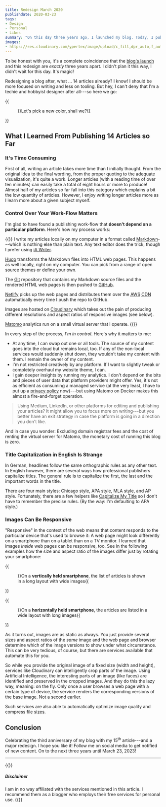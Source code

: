 ```yaml
---
title: Redesign March 2020
publishdate: 2020-03-23
tags:
- Design
- Personal
- Likes
summary: "On this day three years ago, I launched my blog. Today, I publish its first redesign: bigger, bolder, bluer, and (hopefully) better than its predecessor."
images:
- https://res.cloudinary.com/ypertex/image/upload/c_fill,dpr_auto,f_auto,g_auto,h_630,q_auto,w_1200/050bab80-48bd-404a-b6b1-d1f39e934849
---
```


To be honest with you, it's a complete coincidence that the [blog's launch](/articles/ypertex-blog-launching-today/) and this redesign are *exactly* three years apart. I didn't plan it this way, I didn't wait for this day. It's magic!

Redesigning a blog after, what ... 14 articles already? I know! I should be more focused on writing and less on tooling. But hey, I can't deny that I'm a techie and hobbyist designer after all---so here we go:

{{<figure src="050bab80-48bd-404a-b6b1-d1f39e934849" cite="[David Pisnoy](https://unsplash.com/@davidpisnoy)">}}Let's pick a new color, shall we?{{</figure>}}

## What I Learned From Publishing 14 Articles so Far

### It's Time Consuming

First of all, writing an article takes more time than I initially thought. From the original idea to the final wording, from the proper quoting to the adequate visualization, it's quite a work. Longer articles (with a reading time of over ten minutes) can easily take a total of eight hours or more to produce! Almost half of my articles so far fall into this category which explains a bit the low quantity of articles. However, I enjoy writing longer articles more as I learn more about a given subject myself.

### Control Over Your Work-Flow Matters

I'm glad to have found a publishing work-flow that **doesn't depend on a particular platform**. Here's how my process works:

{{<card>}}
I write my articles locally on my computer in a format called [Markdown](https://daringfireball.net/projects/markdown/)---which is nothing else than plain text. Any text editor does the trick, though I prefer using [iA Writer](https://ia.net/writer).

[Hugo](https://gohugo.io/) transforms the Markdown files into HTML web pages. This happens as well locally, right on my computer. You can pick from a range of open source themes or define your own.

The [Git](https://git-scm.com/) repository that contains my Markdown source files and the rendered HTML web pages is then pushed to [GitHub](https://github.com/Ypertex/blog/).

[Netlify](https://netlify.com/) picks up the web pages and distributes them over the <abbr title="Amazon Web Services">AWS</abbr> <abbr title="Content Delivery Network">CDN</abbr> automatically every time I push the repo to GitHub.

Images are hosted on [Cloudinary](https://cloudinary.com/) which takes out the pain of producing different resolutions and aspect ratios of responsive images (see below).

[Matomo](https://matomo.org) analytics run on a small virtual server that I operate.
{{</card>}}

In every step of the process, *I'm in control*. Here's why it matters to me:

* At any time, I can swap out one or all tools. The source of my content goes into the cloud but remains local, too. If any of the non-local services would suddenly shut down, they wouldn't take my content with them. I remain the owner of my content.
* I'm not restricted creatively by any platform. If I want to slightly tweak or completely overhaul my website theme, I can.
* I gain deeper insights by running my analytics. I don't depend on the bits and pieces of user data that platform providers might offer. Yes, it's not as efficient as consuming a managed service (at the very least, I have to put up a [privacy policy](/privacy/) now)---but using Matomo on Docker makes this almost a fire-and-forget operation.

> Using Medium, LinkedIn, or other platforms for editing and publishing your articles? It might allow you to focus more on writing---but you better have an exit strategy in case the platform is going in a direction you don't like.

And in case you wonder: Excluding domain registrar fees and the cost of renting the virtual server for Matomo, the monetary cost of running this blog is zero.

### Title Capitalization in English Is Strange

In German, headlines follow the same orthographic rules as any other text. In English however, there are several ways how professional publishers capitalize titles. The general rule is to capitalize the first, the last and the important words in the title.

There are four main styles: Chicago style, APA style, MLA style, and AP style. Fortunately, there are a few helpers like [Capitalize My Title](https://capitalizemytitle.com/) so I don't have to remember the precise rules. (By the way: I'm defaulting to APA style.)

### Images Can Be Responsive

"Responsive" in the context of the web means that content responds to the particular device that's used to browse it: A web page might look differently on a smartphone than on a tablet than on a TV monitor. I learned that images *inside* web pages can be responsive, too. See in the following examples how the size and aspect ratio of the images differ just by rotating your smartphone:

{{<figure src="e4ffa053-c66a-48ac-91ed-5e0cfe6f3a68" transformation="inline">}}On a **vertically held smartphone**, the list of articles is shown in a long layout with wide images{{</figure>}}

{{<figure src="7bf13c7d-e3e2-4560-b55a-45ad16343bf0" transformation="inline">}}On a **horizontally held smartphone**, the articles are listed in a wide layout with long images{{</figure>}}

As it turns out, images are as static as always. You just provide several sizes and aspect ratios of the *same* image and the web page and browser determine which of the image versions to show under what circumstance. This can be very tedious, of course, but there are services available that automate this for you.

So while you provide the original image of a fixed size (width and height), services like Cloudinary can intelligently crop parts of the image. Using Artificial Intelligence, the interesting parts of an image (like faces) are identified and preserved in the cropped images. And they do this the lazy way, meaning: on the fly. Only once a user browses a web page with a certain type of device, the service renders the corresponding versions of the base image. Not a second earlier.

Such services are also able to automatically optimize image quality and compress file sizes.

## Conclusion

Celebrating the third anniversary of my blog with my 15<sup>th</sup> article---and a major redesign. I hope you like it! Follow me on social media to get notified of new content. On to the next three years until March 23, 2023!

---

{{<note>}}
##### <i class="las la-balance-scale-left"></i> Disclaimer

I am in no way affiliated with the services mentioned in this article. I recommend them as a blogger who employs their free services for personal use.
{{</note>}}
